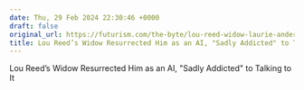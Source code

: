 ```yaml
---
date: Thu, 29 Feb 2024 22:30:46 +0000
draft: false
original_url: https://futurism.com/the-byte/lou-reed-widow-laurie-anderson-ai
title: Lou Reed’s Widow Resurrected Him as an AI, "Sadly Addicted" to Talking to It
---
```


Lou Reed’s Widow Resurrected Him as an AI, "Sadly Addicted" to Talking to It